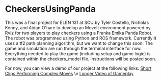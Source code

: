 # CheckersUsingPanda
This was a final project for ELEN 131 at SCU by Tyler Costello, Nicholas Kenny, and Aidan O'hare to develop an MoveIt environment 
powered by Rviz for two players to play checkers using a Franka Emika Panda Robot. The robot was programmed using Python and ROS framework. 
Currently it uses a tf2 path planning algorithm, but we want to change this soon. The game and simulation are run through the terminal interface for now.
Everything needed to play the game (including setup and game logic) is contained within the checkers_model file. Instructions will be posted soon.

For now, you can view a demo of our project at the following links:
[Short Clips Performing Complex Moves](https://youtu.be/DGBd_ofv7tk) \n
[Longer Video of Gameplay](https://youtu.be/wFasy0Ej8SI)
